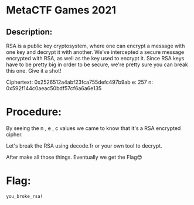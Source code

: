# MetaCTF Games 2021

## Description:

RSA is a public key cryptosystem, where one can encrypt a message with one key and decrypt it with another. We've intercepted a secure message encrypted with RSA, as well as the key used to encrypt it. Since RSA keys have to be pretty big in order to be secure, we're pretty sure you can break this one. Give it a shot!

Ciphertext: 0x2526512a4abf23fca755defc497b9ab e: 257 n: 0x592f144c0aeac50bdf57cf6a6a6e135

# Procedure:

By seeing the n , e , c values we came to know that it's a RSA encrypted cipher.

Let's break the RSA using decode.fr or your own tool to decrypt.

After make all those things. Eventually we get the Flag😍

# Flag:
```
you_broke_rsa!
```

